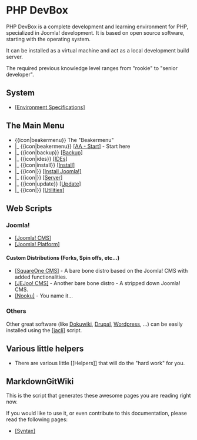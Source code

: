 # PHP <i class="icon-beaker"></i> DevBox

PHP <i class="icon-beaker"></i> DevBox is a complete development and learning environment for PHP, specialized in Joomla! development. It is based on open source software, starting with the operating system.

It can be installed as a virtual machine and act as a local development build server.

The required previous knowledge level ranges from "rookie" to "senior developer".

## System

* [[Environment Specifications]](Environment)

## The Main Menu

* {{icon|beakermenu}} The "Beakermenu"
* |_ {{icon|beakermenu}} [[AA - Start]](Beaker/AAStart) - Start here
* |_ {{icon|backup}} [[Backup]](Beaker/Backup)
* |_ {{icon|ides}} [[IDEs]](Beaker/IDEs)
* |_ {{icon|install}} [[Install]](Beaker/Install)
* |_ {{icon|}} [[Install Joomla!]](Beaker/Install_Joomla)
* |_ {{icon|}} [[Server]](Beaker/Server)
* |_ {{icon|update}} [[Update]](Beaker/Update)
* |_ {{icon|}} [[Utilities]](Beaker/Utilities)

## Web Scripts

### Joomla!

* [[Joomla! CMS]](Distros/JoomlaCMS)
* [[Joomla! Platform]](Distros/JoomlaPlatform)

#### Custom Distributions (Forks, Spin offs, etc...)

* [[SquareOne CMS]](Distros/SquareOneCMS) - A bare bone distro based on the Joomla! CMS with added functionalities.
* [[JEJoo! CMS]](Distros/JEJooCMS) - Another bare bone distro - A stripped down Joomla! CMS.
* [[Nooku]](Distros/Nooku) - You name it...

### Others

Other great software (like [Dokuwiki](http://dokuwiki.org), [Drupal](http://drupal.org), [Wordpress](http://wordpress.org), ...)
 can be easily installed using the [[jacli]](Helpers/jacli) script.

## Various little helpers

* There are various little [[Helpers]] that will do the "hard work" for you.

## MarkdownGitWiki

This is the script that generates these awesome pages you are reading right now.

If you would like to use it, or even contribute to this documentation, please read the following pages:

* [[Syntax]](MarkdownGitWiki/Syntax)
